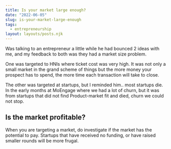 ```yaml
---
title: Is your market large enough? 
date: "2022-06-05"
slug: is-your-market-large-enough
tags: 
  - entrepreneurship
layout: layouts/posts.njk
---
```

Was talking to an entrepreneur a little while he had bounced 2 ideas with me, and my feedback to both was they had a market size problem. 

One was targeted to HNIs where ticket cost was very high. It was not only a small market in the grand scheme of things but the more money your prospect has to spend, the more time each transaction will take to close. 

The other was targeted at startups, but I reminded him.. most startups die. In the early months at MoEngage where we had a lot of churn, but it was from startups that did not find Product-market fit and died, churn we could not stop. 

## Is the market profitable?

When you are targeting a market, do investigate if the market has the potential to pay. Startups that have received no funding, or have raised smaller rounds will be more frugal.
